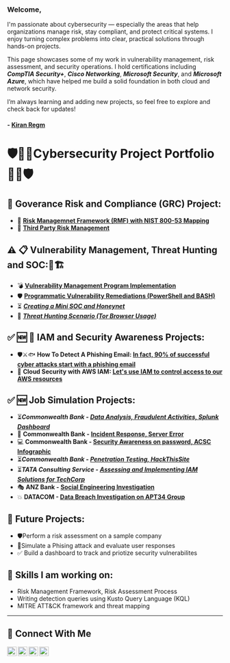 
### Welcome,
I'm passionate about cybersecurity — especially the areas that help organizations manage risk, stay compliant, and protect critical systems. I enjoy turning complex problems into clear, practical solutions through hands-on projects.

This page showcases some of my work in vulnerability management, risk assessment, and security operations. I hold certifications including ***CompTIA Security+***, ***Cisco Networking***, ***Microsoft Security***, and ***Microsoft Azure***, which have helped me build a solid foundation in both cloud and network security.

I’m always learning and adding new projects, so feel free to explore and check back for updates!

#### - <a href="https://www.linkedin.com/in/kiran-regmi/"> Kiran Regm </a>

# 🛡️👨‍💻Cybersecurity Project Portfolio👨‍💻🛡️

## 📌 Goverance Risk and Compliance (GRC) Project:
- 🚨 **[Risk Managemnet Framework (RMF) with NIST 800-53 Mapping](https://gitHub.com/kiran-regmi/grc-rmf-nist800-53)**
- 🚨 **[Third Party Risk Management](https://gitHub.com/kiran-regmi/tprm)**

## ⚠️ 📋 Vulnerability Management, Threat Hunting and SOC:🚨🏗️

- 💣 **[Vulnerability Management Program Implementation](https://github.com/kiran-regmi/vulnerability-management-program)**
- 🛡️ **[Programmatic Vulnerability Remediations (PowerShell and BASH)](http://github.com/kiran-regmi/programmatic-vulnerability-remediations)**
- ⏳ ***[Creating a Mini SOC and Honeynet](https://github.com/kiran-regmi/mini-soc-honeynet)***
- 🚨 ***[Threat Hunting Scenario (Tor Browser Usage)](https://github.com/kiran-regmi/threat-hunting-scenario-tor)***

## ✅ 🆕 🔐 IAM and Security Awareness Projects:
- 🛡️⚔️🐟  **How To Detect A Phishing Email: [In fact, 90% of successful cyber attacks start with a phishing email](https://github.com/kiran-regmi/phishing-email-campaign)**
- 🔐 **Cloud Security with AWS IAM: [Let's use IAM to control access to our AWS resources](https://github.com/kiran-regmi/cloud-security-aws-iam)**

## ✅ 🆕 Job Simulation Projects:
- ⏳***Commonwealth Bank - [Data Analysis, Fraudulent Activities, Splunk Dashboard](https://github.com/kiran-regmi/data-analysis-fraudulent-activities)***
- 🚨 **Commonwealth Bank - [Incident Response, Server Error](https://github.com/kiran-regmi/incident-response-server-error)**
- 💻 **Commonwealth Bank - [Security Awareness on password, ACSC Infographic](https://github.com/kiran-regmi/security-awareness-pwd-acsc-infographic)**
- ⏳***Commonwealth Bank - [Penetration Testing, HackThisSite](://github.com/kiran-regmi/penetration-testing-hackthissite)***
- ⏳***TATA Consulting Service - [Assessing and Implementing IAM Solutions for TechCorp](https://github.com/kiran-regmi/assessing-implementing-IAM-solution)***
- 🎭 **ANZ Bank - [Social Engineering Investigation](https://github.com/kiran-regmi/social-engineering-investigation-anz)**
- 💥 **DATACOM - [Data Breach Investigation on APT34 Group](https://github.com/kiran-regmi/data-breach-investigation-apt34)**
    
## 👀 Future Projects:
- 🛡️Perform a risk assessment on a sample company
- 🚨Simulate a Phising attack and evaluate user responses
- ✅ Build a dashboard to track and priotize security vulnerabilites

## 👋 Skills I am working on:
- Risk Management Framework, Risk Assessment Process
- Writing detection queries using Kusto Query Language (KQL)
- MITRE ATT&CK framework and threat mapping


<hr/>

## 🤳 Connect With Me

[<img align="left" alt="___________ | YouTube" width="22px" src="https://cdn.jsdelivr.net/npm/simple-icons@v3/icons/youtube.svg" />][youtube]
[<img align="left" alt="___________ | Twitter" width="22px" src="https://cdn.jsdelivr.net/npm/simple-icons@v3/icons/twitter.svg" />][twitter]
[<img align="left" alt="___________ | LinkedIn" width="22px" src="https://cdn.jsdelivr.net/npm/simple-icons@v3/icons/linkedin.svg" />][linkedin]
[<img align="left" alt="___________ | Instagram" width="22px" src="https://cdn.jsdelivr.net/npm/simple-icons@v3/icons/instagram.svg" />][instagram]

[twitter]: https://twitter.com/___________
[youtube]: https://www.youtube.com/@kiran-regmi-cyber-defense/
[instagram]: https://www.instagram.com/___________
[linkedin]: https://linkedin.com/in/kiran-regmi/_


<!--
<img width="35" alt="image" src="https://github.com/user-attachments/assets/2f41c7cd-5ea8-4475-b451-a37161b6c3fb"> 
<img width="35" alt="image" src="https://github.com/user-attachments/assets/77649969-9910-4994-8b96-74a116cfb2a8">
-->
